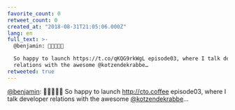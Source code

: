 ```yaml
---
favorite_count: 0
retweet_count: 0
created_at: "2018-08-31T21:05:06.000Z"
lang: en
full_text: >-
  @benjamin: 🎉🚨💖🚀😃

  So happy to launch https://t.co/qKQG9rkWgL episode03, where I talk developer
  relations with the awesome @kotzendekrabbe…
retweeted: true
---
```


[@benjamin](https://twitter.com/benjamin): 🎉🚨💖🚀😃 So happy to launch
<http://cto.coffee> episode03, where I talk developer relations with the awesome
[@kotzendekrabbe](https://twitter.com/kotzendekrabbe)…
